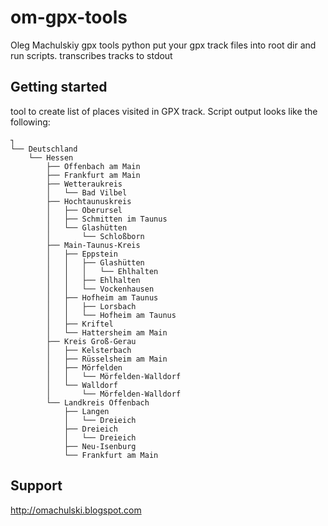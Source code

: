 # om-gpx-tools

Oleg Machulskiy gpx tools python
put your gpx track files into root dir and run scripts.
transcribes tracks to stdout


## Getting started

tool to create  list of places visited in GPX track.
Script output looks like the following: 
~~~
┐
└── Deutschland
    └── Hessen
        ├── Offenbach am Main
        ├── Frankfurt am Main
        ├── Wetteraukreis
        │   └── Bad Vilbel
        ├── Hochtaunuskreis
        │   ├── Oberursel
        │   ├── Schmitten im Taunus
        │   └── Glashütten
        │       └── Schloßborn
        ├── Main-Taunus-Kreis
        │   ├── Eppstein
        │   │   ├── Glashütten
        │   │   │   └── Ehlhalten
        │   │   ├── Ehlhalten
        │   │   └── Vockenhausen
        │   ├── Hofheim am Taunus
        │   │   ├── Lorsbach
        │   │   └── Hofheim am Taunus
        │   ├── Kriftel
        │   └── Hattersheim am Main
        ├── Kreis Groß-Gerau
        │   ├── Kelsterbach
        │   ├── Rüsselsheim am Main
        │   ├── Mörfelden
        │   │   └── Mörfelden-Walldorf
        │   └── Walldorf
        │       └── Mörfelden-Walldorf
        └── Landkreis Offenbach
            ├── Langen
            │   └── Dreieich
            ├── Dreieich
            │   └── Dreieich
            ├── Neu-Isenburg
            └── Frankfurt am Main
~~~

## Support 

http://omachulski.blogspot.com
